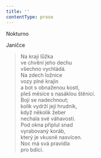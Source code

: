 ```yaml
---
title: ''
contentType: prose
---
```


Nokturno

Janičce

> Na kraji lůžka  
> ve chvění jeho dechu  
> všechno vychládá.  
> Na zdech ložnice  
> vozy plné krajin  
> a bot s obnaženou kostí,  
> pleš měsíce s nasáklou štěnicí.  
> Bojí se nadechnout;  
> kolik vydrží její hrudník,  
> když několik žeber  
> nechala své váhavosti.  
> Pod okna připlul snad  
> vyrabovaný koráb,  
> který je vkusně nasvícen.  
> Noc má svá pravidla  
> pro bdící.
